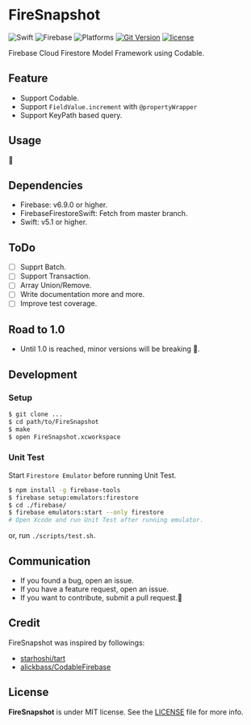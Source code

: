 # FireSnapshot
![Swift](https://img.shields.io/badge/swift-5.1-orange.svg?style=for-the-badge)
![Firebase](https://img.shields.io/badge/firebase-6.9.0-orange.svg?style=for-the-badge)
![Platforms](https://img.shields.io/badge/Platforms-macOS-blue.svg?style=for-the-badge)
[![Git Version](https://img.shields.io/github/release/sgr-ksmt/FireSnapshot.svg?style=for-the-badge)](https://github.com/sgr-ksmt/FireSnapshot/releases)
[![license](https://img.shields.io/github/license/sgr-ksmt/FireSnapshot.svg?style=for-the-badge)](https://github.com/sgr-ksmt/FireSnapshot/blob/master/LICENSE)

Firebase Cloud Firestore Model Framework using Codable.


## Feature

- Support Codable.
- Support `FieldValue.increment` with `@propertyWrapper`
- Support KeyPath based query.

## Usage

🚧

## Dependencies

- Firebase: v6.9.0 or higher.
- FirebaseFirestoreSwift: Fetch from master branch.
- Swift: v5.1 or higher.

## ToDo

- [ ] Supprt Batch.
- [ ] Support Transaction.
- [ ] Array Union/Remove.
- [ ] Write documentation more and more.
- [ ] Improve test coverage.

## Road to 1.0

- Until 1.0 is reached, minor versions will be breaking 🙇‍.


## Development

### Setup

```sh
$ git clone ...
$ cd path/to/FireSnapshot
$ make
$ open FireSnapshot.xcworkspace
```

### Unit Test

Start `Firestore Emulator` before running Unit Test.

```sh
$ npm install -g firebase-tools
$ firebase setup:emulators:firestore
$ cd ./firebase/
$ firebase emulators:start --only firestore
# Open Xcode and run Unit Test after running emulator.
```

or, run `./scripts/test.sh`.

## Communication

- If you found a bug, open an issue.
- If you have a feature request, open an issue.
- If you want to contribute, submit a pull request.:muscle:

## Credit

FireSnapshot was inspired by followings:

- [starhoshi/tart](https://github.com/starhoshi/tart)
- [alickbass/CodableFirebase](https://github.com/alickbass/CodableFirebase)

## License

**FireSnapshot** is under MIT license. See the [LICENSE](LICENSE) file for more info.
